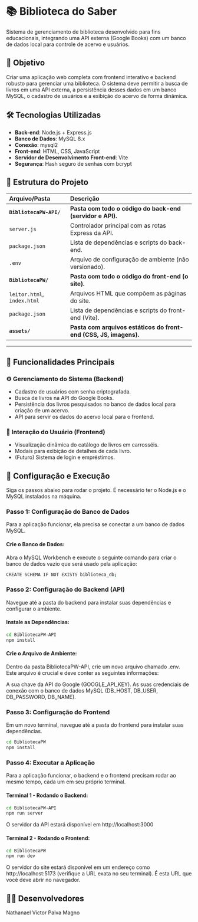 # 📚 Biblioteca do Saber

Sistema de gerenciamento de biblioteca desenvolvido para fins educacionais, integrando uma API externa (Google Books) com um banco de dados local para controle de acervo e usuários.

## 📌 Objetivo

Criar uma aplicação web completa com frontend interativo e backend robusto para gerenciar uma biblioteca. O sistema deve permitir a busca de livros em uma API externa, a persistência desses dados em um banco MySQL, o cadastro de usuários e a exibição do acervo de forma dinâmica.

## 🛠️ Tecnologias Utilizadas

- **Back-end**: Node.js + Express.js
- **Banco de Dados**: MySQL 8.x
- **Conexão**: mysql2
- **Front-end**: HTML, CSS, JavaScript
- **Servidor de Desenvolvimento Front-end**: Vite
- **Segurança**: Hash seguro de senhas com bcrypt

## 🧱 Estrutura do Projeto

| Arquivo/Pasta | Descrição |
| :--- | :--- |
| **`BibliotecaPW-API/`** | **Pasta com todo o código do back-end (servidor e API).** |
| `server.js` | Controlador principal com as rotas Express da API. |
| `package.json` | Lista de dependências e scripts do back-end. |
| `.env` | Arquivo de configuração de ambiente (não versionado). |
| **`BibliotecaPW/`** | **Pasta com todo o código do front-end (o site).** |
| `leitor.html`, `index.html` | Arquivos HTML que compõem as páginas do site. |
| `package.json` | Lista de dependências e scripts do front-end (Vite). |
| **`assets/`** | **Pasta com arquivos estáticos do front-end (CSS, JS, imagens).** |

---

## 🔐 Funcionalidades Principais

### ⚙️ Gerenciamento do Sistema (Backend)
- Cadastro de usuários com senha criptografada.
- Busca de livros na API do Google Books.
- Persistência dos livros pesquisados no banco de dados local para criação de um acervo.
- API para servir os dados do acervo local para o frontend.

### 👤 Interação do Usuário (Frontend)
- Visualização dinâmica do catálogo de livros em carrosséis.
- Modais para exibição de detalhes de cada livro.
- (Futuro) Sistema de login e empréstimos.

## 🚀 Configuração e Execução

Siga os passos abaixo para rodar o projeto. É necessário ter o Node.js e o MySQL instalados na máquina.

### Passo 1: Configuração do Banco de Dados
Para a aplicação funcionar, ela precisa se conectar a um banco de dados MySQL.

#### Crie o Banco de Dados:
Abra o MySQL Workbench e execute o seguinte comando para criar o banco de dados vazio que será usado pela aplicação:
```bash
CREATE SCHEMA IF NOT EXISTS biblioteca_db;
```

### Passo 2: Configuração do Backend (API)
Navegue até a pasta do backend para instalar suas dependências e configurar o ambiente.

#### Instale as Dependências:
```bash
cd BibliotecaPW-API
npm install
```

#### Crie o Arquivo de Ambiente:
Dentro da pasta BibliotecaPW-API, crie um novo arquivo chamado .env. Este arquivo é crucial e deve conter as seguintes informações:

A sua chave da API do Google (GOOGLE_API_KEY).
As suas credenciais de conexão com o banco de dados MySQL (DB_HOST, DB_USER, DB_PASSWORD, DB_NAME).

### Passo 3: Configuração do Frontend
Em um novo terminal, navegue até a pasta do frontend para instalar suas dependências.
```bash
cd BibliotecaPW
npm install
```

### Passo 4: Executar a Aplicação
Para a aplicação funcionar, o backend e o frontend precisam rodar ao mesmo tempo, cada um em seu próprio terminal.

#### Terminal 1 - Rodando o Backend:
```bash
cd BibliotecaPW-API
npm run server
```

O servidor da API estará disponível em http://localhost:3000

#### Terminal 2 - Rodando o Frontend:
```bash
cd BibliotecaPW
npm run dev
```

O servidor do site estará disponível em um endereço como http://localhost:5173 (verifique a URL exata no seu terminal). É esta URL que você deve abrir no navegador.

## 👨‍💻 Desenvolvedores

Nathanael Victor Paiva Magno

